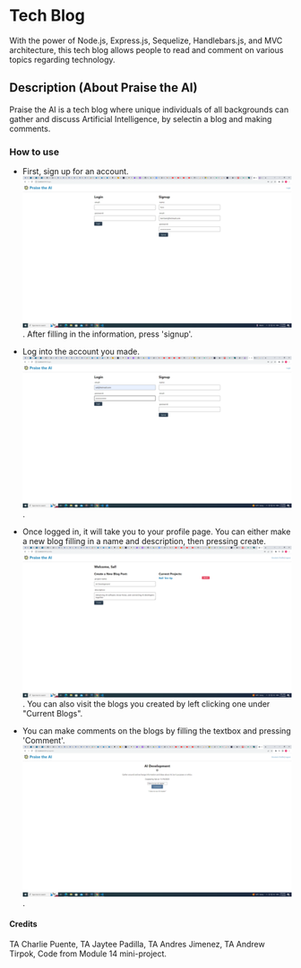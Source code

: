 # Tech Blog

With the power of Node.js, Express.js, Sequelize, Handlebars.js, and MVC architecture, this tech blog allows people to read and comment on various topics regarding technology.

## Description (About Praise the AI)

  Praise the AI is a tech blog where unique individuals of all backgrounds can gather and discuss
  Artificial Intelligence, by selectin a blog and making comments.

### How to use

* First, sign up for an account. ![Registration-screenshot](images/signupScreenshot.png). 
  After filling in the information, press 'signup'.

* Log into the account you made. ![loginpic](images/loginpic.png).

* Once logged in, it will take you to your profile page. You can either make a new blog
  filling in a name and description, then pressing create. ![MakingBlog](images/MakingBlog.png).
  You can also visit the blogs you created by left clicking one under "Current Blogs".

* You can make comments on the blogs by filling the textbox and pressing 'Comment'. ![CommentSaved1](images/CommentSaved1.png). 


#### Credits

  TA Charlie Puente,
  TA Jaytee Padilla,
  TA Andres Jimenez,
  TA Andrew Tirpok,
  Code from Module 14 mini-project.
